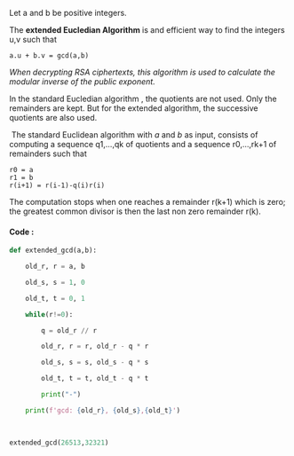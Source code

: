 Let a and b be positive integers.

The **extended Eucledian Algorithm** is and efficient way to find the integers u,v such that

`a.u + b.v = gcd(a,b)`

*When decrypting RSA ciphertexts, this algorithm is used to calculate the modular inverse of the public exponent.*

In the standard Eucledian algorithm , the quotients are not used. Only the remainders are kept. But for the extended algorithm, the successive quotients are also used. 

 The standard Euclidean algorithm with _a_ and _b_ as input, consists of computing a sequence q1,…,qk of quotients and a sequence r0,…,rk+1 of remainders such that

```
r0 = a 
r1 = b
r(i+1) = r(i-1)-q(i)r(i) 
```

The computation stops when one reaches a remainder r(k+1) which is zero; the greatest common divisor is then the last non zero remainder r(k).

#### Code :

```python
def extended_gcd(a,b):

    old_r, r = a, b

    old_s, s = 1, 0

    old_t, t = 0, 1

    while(r!=0):

        q = old_r // r

        old_r, r = r, old_r - q * r

        old_s, s = s, old_s - q * s

        old_t, t = t, old_t - q * t

        print("-")

    print(f'gcd: {old_r}, {old_s},{old_t}')

  

extended_gcd(26513,32321)
```
